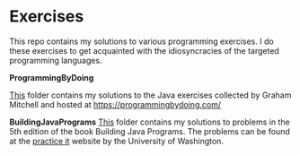 # Exercises
This repo contains my solutions to various programming exercises. I do these exercises to get acquainted with the idiosyncracies of the targeted programming languages. 


**ProgrammingByDoing**

[This](https://github.com/ccm-chucky/Exercises/tree/master/ProgrammingByDoing) folder contains my solutions to the Java exercises collected by Graham Mitchell and hosted at https://programmingbydoing.com/ 

**BuildingJavaPrograms**
[This](https://github.com/ccm-chucky/Exercises/tree/master/BuildingJavaProgams/src) folder contains my solutions to problems in the 5th edition of the book Building Java Programs. The problems can be found at the [practice it](https://practiceit.cs.washington.edu/problem/list) website by the University of Washington.
